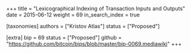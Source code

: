 +++
title = "Lexicographical Indexing of Transaction Inputs and Outputs"
date = 2015-06-12
weight = 69
in_search_index = true

[taxonomies]
authors = ["Kristov Atlas"]
status = ["Proposed"]

[extra]
bip = 69
status = ["Proposed"]
github = "https://github.com/bitcoin/bips/blob/master/bip-0069.mediawiki"
+++


